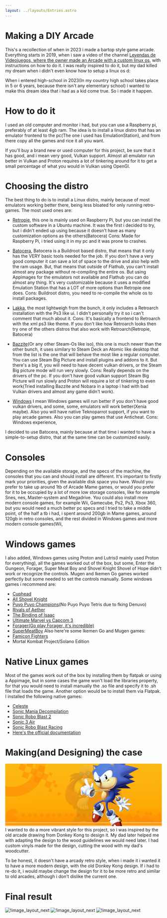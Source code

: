 ```yaml
---
layout: ../layouts/Entries.astro
---
```


# Making a DIY Arcade
This's a recollection of when in 2023 i made a bartop style game arcade. Everything starts in 2019, when i saw a video of the channel [Leyendas de Videojuegos, where the owner made an Arcade with a custom linux os](https://www.youtube.com/watch?v=tZUfZ6DsjCk), with instructions on how to do it.
I was really inspired to do it, but my dad killed my dream when i didn't even know how to setup a linux os d:

When i entered high-school in 2023(In my country high school takes place in 5 or 6 years, because there isn't any elementary school) i wanted to make this dream idea that i had as a kid come true. So i made it happen.

# How to do it
I used an old computer and monitor i had, but you can use a Raspberry pi, preferably of at least 4gb ram.
The idea is to install a linux distro that has an emulator frontend to the pc(The one i used has EmulationStation), and from there copy all the games and rice it all you want.

If you'll buy a brand new or used computer for this project, be sure that it has good, and i mean very good, Vulkan support. Almost all emulator run better in Vulkan and Proton requires a lot of tinkering around for it to get a small percentage of what you would in Vulkan using OpenGl.

# Choosing the distro
The best thing to do is to install a Linux distro, mainly because of most emulators working better there, being less bloated for only running retro-games. The most used ones are:

- [Retropie](https://retropie.org.uk/), this one is mainly used on Raspberry Pi, but you can install the custom software in a Ubuntu machine. It was the first i decided to try, but i didn't ended up using because it doesn't have as many customization options as the others(Batocera)
Cons: Made for Raspberry Pi, i tried using it in my pc and it was prone to crashes.

- [Batocera](https://batocera.org), Batocera is a Buildroot based distro, that means that it only has the VERY basic tools needed for the job. If you don't have a very good computer it can save a lot of space to the drive and also help with the ram usage. But, that means that outside of Flathub, you can't install almost any package without re-compiling the entire os. But using Appimages for the emulators not available and Flathub you can do almost any thing. It's very customizable because it uses a modified Emulation Station that has a LOT of more options than Retropie one does.
Cons: Buildroot distro, you need to re-compile the whole os to install packages.

- [Lakka](https://www.lakka.tv/), the most lightweigh from the bunch, it only includes a Retroarch installation with the Ps3 like ui. I didn't personally try it so i can't comment that much about it.
Cons: It's basically a frontend to Retroarch with the xml ps3 like theme. If you don't like how Retroarch looks then try one of the others distros that also work with Retroarch(Retropie, Batocera)

- [Bazzite](https://bazzite.gg/)(Or any other Steam-Os like iso), this one is much newer than the other bunch, it uses similary to Steam Deck an Atomic like desktop that from the list is the one that will behave the most like a regular computer. You can use Steam Big Picture and install plugins and addons to it. But there's a big if, you will need to have decent vulkan drivers, or the Steam Big picture mode will run very slowly.
Cons: Really depends on the drivers of the pc. If you don't have good vulkan support Steam Big Picture will run slowly and Proton will require a lot of tinkering to even work(Tried installing Bazzite and Nobara in a laptop i had with bad Vulkan drivers and almost any game didn't work).

- [Windows](https://microsoft.com) I mean Windows games will run better if you don't have good vulkan drivers, and some, some, emulators will work better(Xenia maybe). Also you will have native Teknoparrot support, if you want to play arcade games. Also you can play games that use Anticheat.
Cons: Windows experience, 

I decided to use Batocera, mainly because at that time i wanted to have a simple-to-setup distro, that at the same time can be customized easily.

# Consoles
Depending on the available storage, and the specs of the machine, the consoles that you can and should install are different. It's important to firstly mark your priorities, given the available disk space you have. Would you prefer to take up around 1tb of Arcade Mame games, or would you prefer for it to be occupied by a lot of more low storage consoles, like for example Snes, nes, Master-system and Megadrive. You could also install more modern console games, for example Wii, Gamecube, Ps2, Ps3, Xbox 360, but you would need a much better pc specs and 
I tried to take a middle point, of the half a tb i had, i spent around 200gb in Mame games, around 120gb in retro consoles, and the rest divided in Windows games and more modern console games(Wii, 

# Windows games
I also added, Windows games using Proton and Lutris(I mainly used Proton for everything), all the games worked out of the box, but some, Enter the Gungeon, Forager, Super Meat Boy and Shovel Knight Shovel of Hope didn't work or recognize the controls. Mugen and Ikemen Go games worked perfectly but some needed to set the controls manually.
Some windows games i recommend are:
- [Cuphead](https://store.steampowered.com/app/268910/Cuphead/)
- [All Shovel Knight](https://store.steampowered.com/franchise/ShovelKnight)
- [Puyo Puyo Champions](https://store.steampowered.com/app/971620/Puyo_Puyo_Champions/)(No Puyo Puyo Tetris due to fking Denuvo)
- [Rivals of Aether](https://store.steampowered.com/app/383980/Rivals_of_Aether/)
- [The Binding of Isaac](https://store.steampowered.com/app/250900/The_Binding_of_Isaac_Rebirth/)
- [Ultimate Marvel vs Capcom 3](https://store.steampowered.com/app/357190/ULTIMATE_MARVEL_VS_CAPCOM_3/)
- [Forager(Go play Forager, it's incredible)](https://store.steampowered.com/app/751780/Forager/)
- [SuperMeatBoy](https://store.steampowered.com/app/40800/Super_Meat_Boy/)
Also here're some Ikemen Go and Mugen games:
- [Famicon Fighters](https://mcjimmy.net/famicomfighters.html)
- Mortal Kombat Project/Solano Edition
# Native Linux games
Most of the games work out of the box by installing them by flatpak or using a Appimage, but in some cases the game won't load the libraries property, for that you would need to install manually the .so file and specify it to .sh file that loads the game. Another option would be to install them via Flatpak.
I installed the following native games:
- [Celeste](https://store.steampowered.com/app/504230/Celeste/)
- [Sonic Mania Decompilation](https://flathub.org/apps/io.github.santiagocezar.maniatic-launcher)
- [Sonic Robo Blast 2](https://flathub.org/apps/org.srb2.SRB2)
- [Sonic 3 Air](https://flathub.org/apps/org.sonic3air.Sonic3AIR)
- [Sonic Robo Blast Racing](https://flathub.org/apps/org.srb2.SRB2Kart)
- [Here's the official documentation](https://wiki.batocera.org/systems:windows)

# Making(and Designing) the case
![!*This is the gamepad design*](../assets/entries/arcadeDesign1.png)
I wanted to do a more vibrant style for this project, so i was inspired by the old arcade drawing from Donkey Kong to design it. My dad later helped me with adapting the design to the wood guidelines we would need later.
I had custom vinyls made for the design, cutting the wood with my dad's woodcutter.

To be honest, it doesn't have a arcady retro style, when i made it i wanted it to have a more modern design, with the old Donkey Kong design. If i had to re-do it, i would maybe change the design for it to be more retro and similar to old arcades, although i don't dislike the current one.

# Final result
![!image_layout_next](/images/Arcade1.png)
![!image_layout_next](/images/Arcade1.png)
![!image_layout_next](/images/Arcade3.png)
